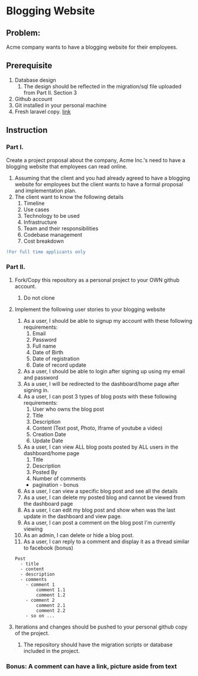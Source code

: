 # Blogging Website

## Problem:
Acme company wants to have a blogging website for their employees.

## Prerequisite

1. Database design
   1. The design should be reflected in the migration/sql file uploaded from Part II. Section 3
2. Github account
3. Git installed in your personal machine
4. Fresh laravel copy. [link](https://laravel.com/docs/8.x/installation)

## Instruction

### Part I.
Create a project proposal about the company, Acme Inc.'s need to have a blogging website that employees can read online.
1. Assuming that the client and you had already agreed to have a blogging website for employees but the client wants to have a formal proposal and implementation plan.
2. The client want to know the following details
   1. Timeline
   2. Use cases
   3. Technology to be used
   4. Infrastructure 
   5. Team and their responsibilities
   6. Codebase management
   7. Cost breakdown
  
```diff
!For full time applicants only
```

### Part II.
1. Fork/Copy this repository as a personal project to your OWN github account.
   1. Do not clone
2. Implement the following user stories to your blogging website
   1. As a user, I should be able to signup my account with these following requirements:
      1. Email
      2. Password
      3. Full name
      4. Date of Birth
      5. Date of registration
      6. Date of record update
   2. As a user, I should be able to login after signing up using my email and password
   3. As a user, I will be redirected to the dashboard/home page after signing in.
   4. As a user, I can post 3 types of blog posts with these following requirements:
      1. User who owns the blog post
      2. Title
      3. Description
      4. Content (Text post, Photo, Iframe of youtube a video)
      5. Creation Date
      6. Update Date
   5. As a user, I can view ALL blog posts posted by ALL users in the dashboard/home page
      1. Title
      2. Description
      3. Posted By
      4. Number of comments
        * pagination - bonus
   6. As a user, I can view a specific blog post and see all the details
   7. As a user, I can delete my posted blog and cannot be viewed from the dashboard page
   8. As a user, I can edit my blog post and show when was the last update in the dashboard and view page.
   9.  As a user, I can post a comment on the blog post I'm currently viewing
   10.  As an admin, I can delete or hide a blog post. 
   11. As a user, I can reply to a comment and display it as a thread similar to facebook (bonus)

    ```
    Post
      - title
      - content
      - description
      - comments
        - comment 1
            comment 1.1
            comment 1.2
        - comment 2
            comment 2.1
            comment 2.2
        - so on ...
    ```
3. Iterations and changes should be pushed to your personal github copy of the project.
   1. The repository should have the migration scripts or database included in the project.


### Bonus: A comment can have a link, picture aside from text
